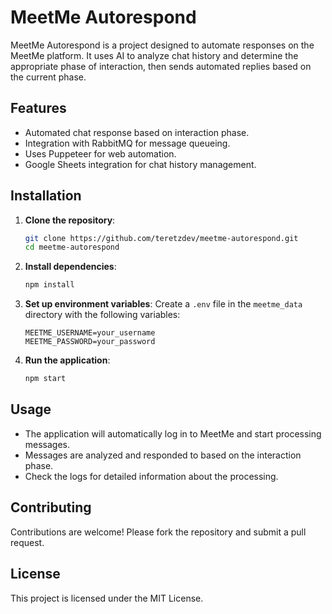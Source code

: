 # MeetMe Autorespond

MeetMe Autorespond is a project designed to automate responses on the MeetMe platform. It uses AI to analyze chat history and determine the appropriate phase of interaction, then sends automated replies based on the current phase.

## Features

- Automated chat response based on interaction phase.
- Integration with RabbitMQ for message queueing.
- Uses Puppeteer for web automation.
- Google Sheets integration for chat history management.

## Installation

1. **Clone the repository**:
   ```bash
   git clone https://github.com/teretzdev/meetme-autorespond.git
   cd meetme-autorespond
   ```

2. **Install dependencies**:
   ```bash
   npm install
   ```

3. **Set up environment variables**:
   Create a `.env` file in the `meetme_data` directory with the following variables:
   ```
   MEETME_USERNAME=your_username
   MEETME_PASSWORD=your_password
   ```

4. **Run the application**:
   ```bash
   npm start
   ```

## Usage

- The application will automatically log in to MeetMe and start processing messages.
- Messages are analyzed and responded to based on the interaction phase.
- Check the logs for detailed information about the processing.

## Contributing

Contributions are welcome! Please fork the repository and submit a pull request.

## License

This project is licensed under the MIT License.

